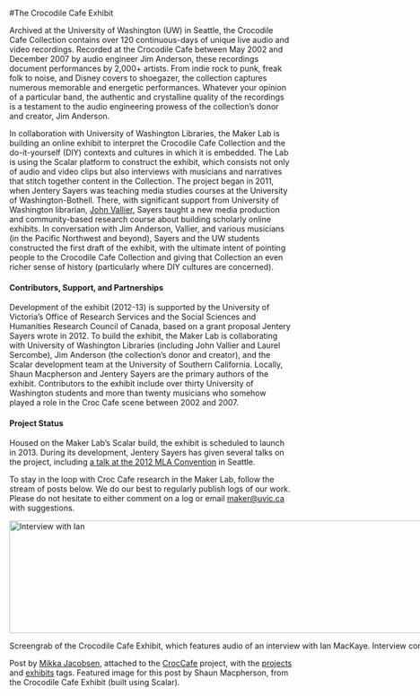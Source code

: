 #The Crocodile Cafe Exhibit

<p>Archived at the University of Washington (UW) in Seattle, the Crocodile Cafe Collection contains over 120 continuous-days of unique live audio and video recordings. Recorded at the Crocodile Cafe between May 2002 and December 2007 by audio engineer Jim Anderson, these recordings document performances by 2,000+ artists. From indie rock to punk, freak folk to noise, and Disney covers to shoegazer, the collection captures numerous memorable and energetic performances. Whatever your opinion of a particular band, the authentic and crystalline quality of the recordings is a testament to the audio engineering prowess of the collection&#8217;s donor and creator, Jim Anderson.</p>
<p>In collaboration with University of Washington Libraries, the Maker Lab is building an online exhibit to interpret the Crocodile Cafe Collection and the do-it-yourself (DIY) contexts and cultures in which it is embedded. The Lab is using the Scalar platform to construct the exhibit, which consists not only of audio and video clips but also interviews with musicians and narratives that stitch together content in the Collection. The project began in 2011, when Jentery Sayers was teaching media studies courses at the University of Washington-Bothell. There, with significant support from University of Washington librarian, <a title="learn more" href="http://guides.lib.washington.edu/vallier" target="_blank">John Vallier</a>, Sayers taught a new media production and community-based research course about building scholarly online exhibits. In conversation with Jim Anderson, Vallier, and various musicians (in the Pacific Northwest and beyond), Sayers and the UW students constructed the first draft of the exhibit, with the ultimate intent of pointing people to the Crocodile Cafe Collection and giving that Collection an even richer sense of history (particularly where DIY cultures are concerned).</p>
<h4>Contributors, Support, and Partnerships</h4>
<p>Development of the exhibit (2012-13) is supported by the University of Victoria&#8217;s Office of Research Services and the Social Sciences and Humanities Research Council of Canada, based on a grant proposal Jentery Sayers wrote in 2012. To build the exhibit, the Maker Lab is collaborating with University of Washington Libraries (including John Vallier and Laurel Sercombe), Jim Anderson (the collection&#8217;s donor and creator), and the Scalar development team at the University of Southern California. Locally, Shaun Macpherson and Jentery Sayers are the primary authors of the exhibit. Contributors to the exhibit include over thirty University of Washington students and more than twenty musicians who somehow played a role in the Croc Cafe scene between 2002 and 2007.</p>
<h4>Project Status</h4>
<p>Housed on the Maker Lab&#8217;s Scalar build, the exhibit is scheduled to launch in 2013. During its development, Jentery Sayers has given several talks on the project, including <a title="learn more" href="http://www.jenterysayers.com/2012/mla12/" target="_blank">a talk at the 2012 MLA Convention</a> in Seattle.</p>
<p>To stay in the loop with Croc Cafe research in the Maker Lab, follow the stream of posts below. We do our best to regularly publish logs of our work. Please do not hesitate to either comment on a log or email <a title="email the lab" href="mailto:maker@uvic.ca">maker@uvic.ca</a> with suggestions.</p>
<div id="attachment_2028" class="wp-caption alignnone" style="width: 1168px"><a href="http://maker.uvic.ca/wp-content/uploads/2012/09/ian.png?b4e08e"><img class="size-full wp-image-2028" alt="Interview with Ian" src="http://maker.uvic.ca/wp-content/uploads/2012/09/ian.png?b4e08e" width="1158" height="201" /></a><p class="wp-caption-text">Screengrab of the Crocodile Cafe Exhibit, which features audio of an interview with Ian MacKaye. Interview conducted by Jentery Sayers at the Dischord House.</p></div>
<p></p>
<p>Post by <a href="http://maker.uvic.ca/author/mikka/">Mikka Jacobsen</a>, attached to the <a title="learn more" href="http://maker.uvic.ca/category/croc/">CrocCafe</a> project, with the <a title="learn more" href="http://maker.uvic.ca/tag/project/">projects</a> and <a href="http://maker.uvic.ca/tag/exhibits/">exhibits</a> tags. Featured image for this post by Shaun Macpherson, from the Crocodile Cafe Exhibit (built using Scalar).</p>
